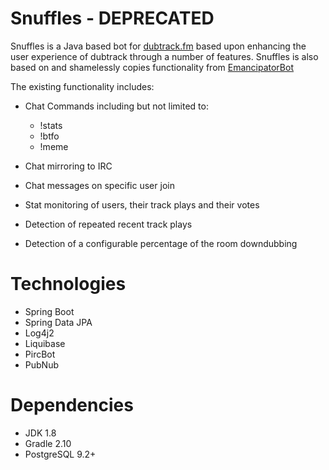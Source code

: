 # Snuffles - DEPRECATED

Snuffles is a Java based bot for [dubtrack.fm](https://www.dubtrack.fm) based upon enhancing the user experience of dubtrack through a number of features. Snuffles is also based on and shamelessly copies functionality from [EmancipatorBot](https://github.com/chrishayesmu/EmancipatorBot)

The existing functionality includes:

* Chat Commands including but not limited to:
    * !stats
    * !btfo
    * !meme

* Chat mirroring to IRC
* Chat messages on specific user join
* Stat monitoring of users, their track plays and their votes
* Detection of repeated recent track plays
* Detection of a configurable percentage of the room downdubbing

# Technologies

* Spring Boot
* Spring Data JPA
* Log4j2
* Liquibase
* PircBot
* PubNub

# Dependencies

* JDK 1.8
* Gradle 2.10
* PostgreSQL 9.2+